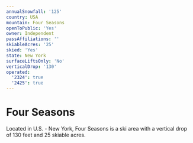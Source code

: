 ```yaml
---
annualSnowfall: '125'
country: USA
mountain: Four Seasons
openToPublic: 'Yes'
owner: Independent
passAffiliations: ''
skiableAcres: '25'
skied: 'Yes'
state: New York
surfaceLiftsOnly: 'No'
verticalDrop: '130'
operated:
  '2324': true
  '2425': true
---
```



# Four Seasons

Located in U.S. - New York, Four Seasons is a ski area with a vertical drop of 130 feet and 25 skiable acres.
